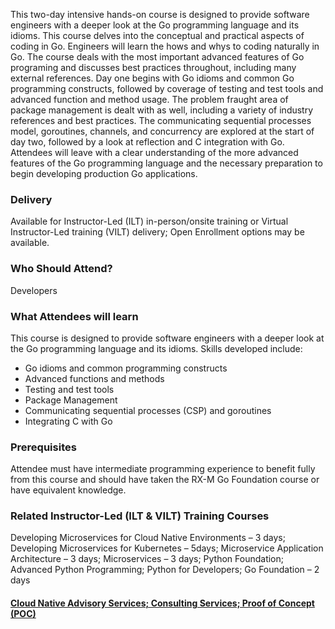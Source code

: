 <!-- Go Advanced -->

This two-day intensive hands-on course is designed to provide software engineers with a deeper look at the Go programming language and its idioms. This course delves into the conceptual and practical aspects of coding in Go. Engineers will learn the hows and whys to coding naturally in Go. The course deals with the most important advanced features of Go programing and discusses best practices throughout, including many external references. Day one begins with Go idioms and common Go programming constructs, followed by coverage of testing and test tools and advanced function and method usage. The problem fraught area of package management is dealt with as well, including a variety of industry references and best practices. The communicating sequential processes model, goroutines, channels, and concurrency are explored at the start of day two, followed by a look at reflection and C integration with Go. Attendees will leave with a clear understanding of the more advanced features of the Go programming language and the necessary preparation to begin developing production Go applications.


### Delivery

Available for Instructor-Led (ILT) in-person/onsite training or Virtual Instructor-Led training (VILT) delivery; Open Enrollment options may be available.


### Who Should Attend?

Developers


### What Attendees will learn

This course is designed to provide software engineers with a deeper look at the Go programming language and its idioms. Skills developed include:

- Go idioms and common programming constructs
- Advanced functions and methods
- Testing and test tools
- Package Management
- Communicating sequential processes (CSP) and goroutines
- Integrating C with Go


### Prerequisites

Attendee must have intermediate programming experience to benefit fully from this course and should have taken the RX-M Go Foundation course or have equivalent knowledge.


### Related  Instructor-Led (ILT & VILT) Training Courses

Developing Microservices for Cloud Native Environments – 3 days; Developing Microservices for Kubernetes – 5days; Microservice Application Architecture – 3 days; Microservices – 3 days; Python Foundation; Advanced Python Programming; Python for Developers; Go Foundation – 2 days


#### [Cloud Native Advisory Services; Consulting Services; Proof of Concept (POC)](https://rx-m.com/cloud-native-consulting/)
